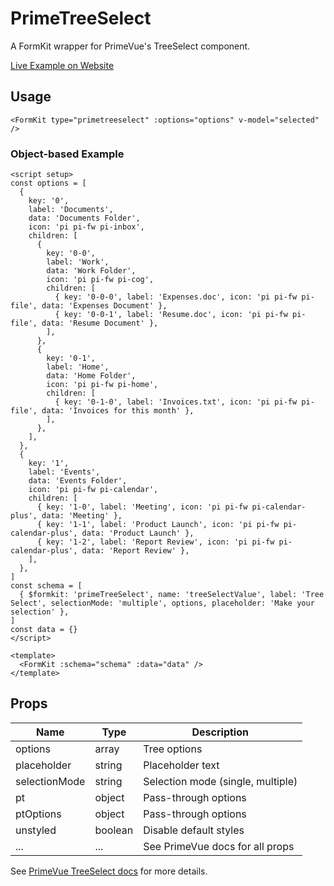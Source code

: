# PrimeTreeSelect

A FormKit wrapper for PrimeVue's TreeSelect component.

[Live Example on Website](https://formkit-primevue.netlify.app/inputs/treeselect)

## Usage
```vue
<FormKit type="primetreeselect" :options="options" v-model="selected" />
```

### Object-based Example
```vue
<script setup>
const options = [
  {
    key: '0',
    label: 'Documents',
    data: 'Documents Folder',
    icon: 'pi pi-fw pi-inbox',
    children: [
      {
        key: '0-0',
        label: 'Work',
        data: 'Work Folder',
        icon: 'pi pi-fw pi-cog',
        children: [
          { key: '0-0-0', label: 'Expenses.doc', icon: 'pi pi-fw pi-file', data: 'Expenses Document' },
          { key: '0-0-1', label: 'Resume.doc', icon: 'pi pi-fw pi-file', data: 'Resume Document' },
        ],
      },
      {
        key: '0-1',
        label: 'Home',
        data: 'Home Folder',
        icon: 'pi pi-fw pi-home',
        children: [
          { key: '0-1-0', label: 'Invoices.txt', icon: 'pi pi-fw pi-file', data: 'Invoices for this month' },
        ],
      },
    ],
  },
  {
    key: '1',
    label: 'Events',
    data: 'Events Folder',
    icon: 'pi pi-fw pi-calendar',
    children: [
      { key: '1-0', label: 'Meeting', icon: 'pi pi-fw pi-calendar-plus', data: 'Meeting' },
      { key: '1-1', label: 'Product Launch', icon: 'pi pi-fw pi-calendar-plus', data: 'Product Launch' },
      { key: '1-2', label: 'Report Review', icon: 'pi pi-fw pi-calendar-plus', data: 'Report Review' },
    ],
  },
]
const schema = [
  { $formkit: 'primeTreeSelect', name: 'treeSelectValue', label: 'Tree Select', selectionMode: 'multiple', options, placeholder: 'Make your selection' },
]
const data = {}
</script>

<template>
  <FormKit :schema="schema" :data="data" />
</template>
```

## Props
| Name         | Type      | Description |
|--------------|-----------|-------------|
| options      | array     | Tree options |
| placeholder  | string    | Placeholder text |
| selectionMode| string    | Selection mode (single, multiple) |
| pt           | object    | Pass-through options |
| ptOptions    | object    | Pass-through options |
| unstyled     | boolean   | Disable default styles |
| ...          | ...       | See PrimeVue docs for all props |

See [PrimeVue TreeSelect docs](https://primevue.org/treeselect/) for more details.
